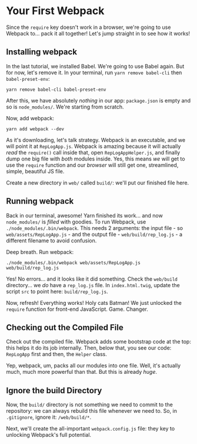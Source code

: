 # Your First Webpack

Since the `require` key doesn't work in a browser, we're going to use Webpack to...
pack it all together! Let's jump straight in to see how it works!

## Installing webpack

In the last tutorial, we installed Babel. We're going to use Babel again. But for
now, let's remove it. In your terminal, run `yarn remove babel-cli` then
`babel-preset-env`:

```terminal-silent
yarn remove babel-cli babel-preset-env
```

After this, we have absolutely *nothing* in our app: `package.json` is empty and
so is `node_modules/`. We're starting from scratch.

Now, add webpack:

```terminal
yarn add webpack --dev
```

As it's downloading, let's talk strategy. Webpack is an executable, and we will point
it at `RepLogApp.js`. Webpack is amazing because it will actually *read* the `require()`
call inside that, open `RepLogAppHelper.js`, and finally dump one big file with *both*
modules inside. Yes, this means *we* will get to use the `require` function and our
*browser* will still get one, streamlined, simple, beautiful JS file.

Create a new directory in `web/` called `build/`: we'll put our finished file here.

## Running webpack

Back in our terminal, awesome! Yarn finished its work... and now `node_modules/`
is *filled* with goodies. To run Webpack, use `./node_modules/.bin/webpack`. This
needs 2 arguments: the input file - so `web/assets/RepLogApp.js` - and the output
file - `web/build/rep_log.js` - a different filename to avoid confusion.

Deep breath. Run webpack:

```terminal-silent
./node_modules/.bin/webpack web/assets/RepLogApp.js web/build/rep_log.js
```

Yes! No errors... and it looks like it did something. Check the `web/build` directory...
we *do* have a `rep_log.js` file. In `index.html.twig`, update the script `src`
to point here: `build/rep_log.js`.

Now, refresh! Everything works! Holy cats Batman! We just unlocked the `require`
function for front-end JavaScript. Game. Changer.

## Checking out the Compiled File

Check out the compiled file. Webpack adds some bootstrap code at the top: this helps
it do its job internally. Then, below that, you see our code: `RepLogApp` first and
then, the `Helper` class.

Yep, webpack, um, packs all our modules into one file. Well, it's actually much,
much more powerful than that. But this is already *huge*.

## Ignore the build Directory

Now, the `build/` directory is not something we need to commit to the repository:
we can always rebuild this file whenever we need to. So, in `.gitignore`, ignore
it: `/web/build/*`.

Next, we'll create the all-important `webpack.config.js` file: they key to unlocking
Webpack's full potential.
